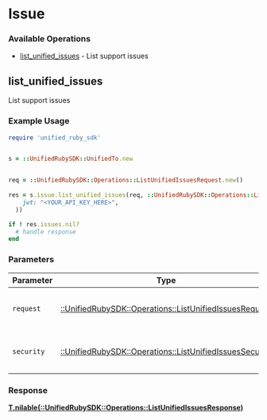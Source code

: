 # Issue


### Available Operations

* [list_unified_issues](#list_unified_issues) - List support issues

## list_unified_issues

List support issues

### Example Usage

```ruby
require 'unified_ruby_sdk'


s = ::UnifiedRubySDK::UnifiedTo.new


req = ::UnifiedRubySDK::Operations::ListUnifiedIssuesRequest.new()
    
res = s.issue.list_unified_issues(req, ::UnifiedRubySDK::Operations::ListUnifiedIssuesSecurity.new(
    jwt: "<YOUR_API_KEY_HERE>",
  ))

if ! res.issues.nil?
  # handle response
end

```

### Parameters

| Parameter                                                                                                       | Type                                                                                                            | Required                                                                                                        | Description                                                                                                     |
| --------------------------------------------------------------------------------------------------------------- | --------------------------------------------------------------------------------------------------------------- | --------------------------------------------------------------------------------------------------------------- | --------------------------------------------------------------------------------------------------------------- |
| `request`                                                                                                       | [::UnifiedRubySDK::Operations::ListUnifiedIssuesRequest](../../models/operations/listunifiedissuesrequest.md)   | :heavy_check_mark:                                                                                              | The request object to use for the request.                                                                      |
| `security`                                                                                                      | [::UnifiedRubySDK::Operations::ListUnifiedIssuesSecurity](../../models/operations/listunifiedissuessecurity.md) | :heavy_check_mark:                                                                                              | The security requirements to use for the request.                                                               |


### Response

**[T.nilable(::UnifiedRubySDK::Operations::ListUnifiedIssuesResponse)](../../models/operations/listunifiedissuesresponse.md)**

